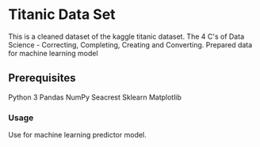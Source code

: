 # Titanic Data Set
This is a cleaned dataset of the kaggle titanic dataset.
The 4 C's of Data Science - Correcting, Completing, Creating and Converting.
Prepared data for machine learning model

## Prerequisites
Python 3
Pandas
NumPy
Seacrest
Sklearn
Matplotlib

### Usage 
Use for machine learning predictor model.
